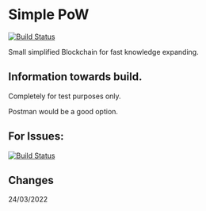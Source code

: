 # Simple PoW

[![Build Status](https://github.com/github/opensource.guide/workflows/GitHub%20Actions%20CI/badge.svg)](https://github.com/le3ch-tech/gen1.blockchain.local/graphs/traffic)

Small simplified Blockchain for fast knowledge expanding.

## Information towards build.

Completely for test purposes only.

Postman would be a good option.


## For Issues: 

[![Build Status](https://img.shields.io/github/issues/le3ch-tech/gen1.blockchain.local?label=Issues)](https://github.com/le3ch-tech/gen1.blockchain.local/issues)

## Changes

24/03/2022
